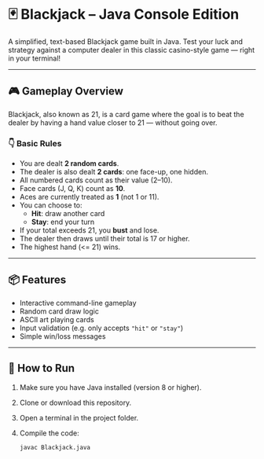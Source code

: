# 🃏 Blackjack – Java Console Edition

A simplified, text-based Blackjack game built in Java. Test your luck and strategy against a computer dealer in this classic casino-style game — right in your terminal!

---

## 🎮 Gameplay Overview

Blackjack, also known as 21, is a card game where the goal is to beat the dealer by having a hand value closer to 21 — without going over.

### 👇 Basic Rules

- You are dealt **2 random cards**.
- The dealer is also dealt **2 cards**: one face-up, one hidden.
- All numbered cards count as their value (2–10).
- Face cards (J, Q, K) count as **10**.
- Aces are currently treated as **1** (not 1 or 11).
- You can choose to:
  - **Hit**: draw another card
  - **Stay**: end your turn
- If your total exceeds 21, you **bust** and lose.
- The dealer then draws until their total is 17 or higher.
- The highest hand (<= 21) wins.

---

## 📦 Features

- Interactive command-line gameplay
- Random card draw logic
- ASCII art playing cards
- Input validation (e.g. only accepts `"hit"` or `"stay"`)
- Simple win/loss messages

---

## 🚀 How to Run

1. Make sure you have Java installed (version 8 or higher).
2. Clone or download this repository.
3. Open a terminal in the project folder.
4. Compile the code:

   ```bash
   javac Blackjack.java
